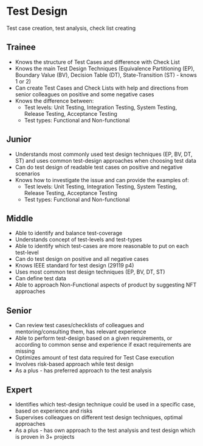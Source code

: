 # Test Design
Test case creation, test analysis, check list creating
## Trainee
- Knows the structure of Test Cases and difference with Check List
- Knows the main Test Design Techniques (Equivalence Partitioning (EP), Boundary Value (BV), Decision Table (DT), State-Transition (ST) -  knows 1 or 2)
- Can create Test Cases and Check Lists with help and directions from senior colleagues on positive and some negative cases
- Knows the difference between:
  - Test levels: Unit Testing, Integration Testing, System Testing, Release Testing, Acceptance Testing
  - Test types: Functional and Non-functional
## Junior
- Understands most commonly used test design techniques (EP, BV, DT, ST) and uses common test-design approaches when choosing test data
- Can do test design of readable test cases on positive and negative scenarios
- Knows how to investigate the issue and can provide the examples of:
  - Test levels: Unit Testing, Integration Testing, System Testing, Release Testing, Acceptance Testing
  - Test types: Functional and Non-functional
## Middle
- Able to identify and balance test-coverage
- Understands concept of test-levels and test-types
- Able to identify which test-cases are more reasonable to put on each test-level
- Can do test design on positive and all negative cases
- Knows IEEE standard for test design (29119 p4)
- Uses most common test design techniques (EP, BV, DT, ST)
- Can define test data
- Able to approach Non-Functional aspects of product by suggesting NFT approaches
## Senior
- Can review test cases/checklists of colleagues and mentoring/consulting them, has relevant experience
- Able to perform test-design based on a given requirements, or according to common sense and experience if exact requirements are missing
- Optimizes amount of test data required for Test Case execution
- Involves risk-based approach while test design
- As a plus - has preferred approach to the test analysis 
## Expert
- Identifies which test-design technique could be used in a specific case, based on experience and risks
- Supervises colleagues on different test design techniques, optimal approaches
- As a plus - has own approach to the test analysis and test design which is proven in 3+ projects